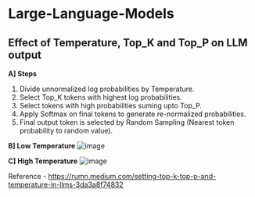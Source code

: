 # Large-Language-Models

## Effect of Temperature, Top_K and Top_P on LLM output

**A] Steps**
1) Divide unnormalized log probabilities by Temperature.
2) Select Top_K tokens with highest log probabilities.
3) Select tokens with high probabilities suming upto Top_P.
4) Apply Softmax on final tokens to generate re-normalized probabilities.
5) Final output token is selected by Random Sampling (Nearest token probability to random value).

 
**B] Low Temperature**
![image](https://github.com/user-attachments/assets/6d5f7ff6-3947-4d8c-babd-2bae072ceb70)

**C] High Temperature**
![image](https://github.com/user-attachments/assets/6c902aca-1f4c-4c42-941f-0c407812ec70)

Reference - https://rumn.medium.com/setting-top-k-top-p-and-temperature-in-llms-3da3a8f74832
